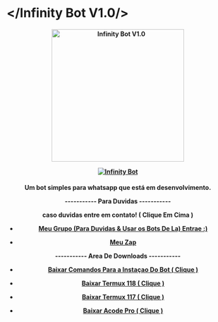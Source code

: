 # </Infinity Bot V1.0/>
<div align="center">
</div>
<p align="center">
  <h4 align="center">
<img src="https://telegra.ph/file/55378a00edaca2954e9bc.jpg" alt="Infinity Bot V1.0" width="300" />

</div>
<p align="center">
   <a href="https://github.com/lzmodsoficial/infinitybot"><img title="Infinity Bot" src="https://img.shields.io/badge/Infinity Bot-By LZ MODS-red.svg?style=for-the-badge&logo=github" /></a>
  <h4 align="center">

Um bot simples para whatsapp que está em desenvolvimento.
   
----------- Para Duvidas -----------
    
caso duvidas entre em contato! ( Clique Em Cima )
    
- [Meu Grupo (Para Duvidas & Usar os Bots De La) Entrae :)](https://chat.whatsapp.com/DPZKtPOZvUBIsaluTNB5rh)
    
- [Meu Zap](https://wa.me/556284944742)

----------- Area De Downloads -----------
    
 - [Baixar Comandos Para a Instaçao Do Bot ( Clique )](https://drive.google.com/u/0/uc?id=1J-Q40MqlBw61bBREs_G5LJAapxbnE8No&export=download)
    
- [Baixar Termux 118 ( Clique )](https://www.apkmirror.com/apk/fredrik-fornwall/termux-fdroid-version/termux-fdroid-version-0-118-0-release/termux-fdroid-version-0-118-0-android-apk-download/download/)
    
- [Baixar Termux 117 ( Clique )](https://www.mediafire.com/file/plyu1fbkc9hpss4/Termux_117.apk/file)
    
- [Baixar Acode Pro ( Clique )](https://www.mediafire.com/file/39o3dijk4tqyk2f/Acode_base.apk/file)

